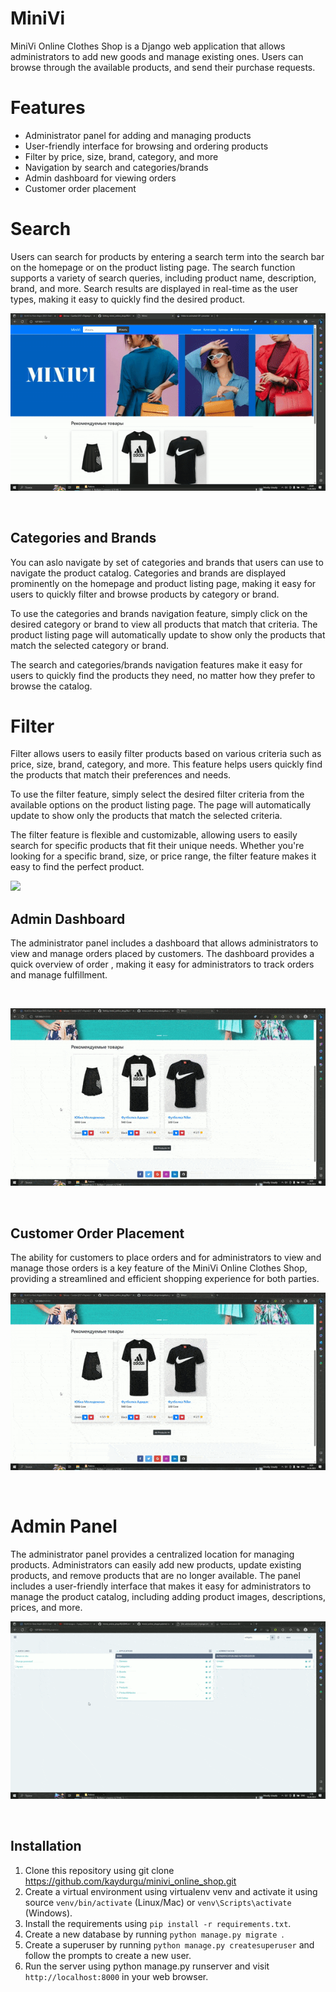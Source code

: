 # MiniVi

MiniVi Online Clothes Shop is a Django web application that allows administrators to add new goods and manage existing ones. Users can browse through the available products, and send their purchase requests.

# Features

- Administrator panel for adding and managing products
- User-friendly interface for browsing and ordering products
- Filter by price, size, brand, category, and more
- Navigation by search and categories/brands
- Admin dashboard for viewing orders
- Customer order placement

# Search
Users can search for products by entering a search term into the search bar on the homepage or on the product listing page. The search function supports a variety of search queries, including product name, description, brand, and more. Search results are displayed in real-time as the user types, making it easy to quickly find the desired product.
<br>

![](https://github.com/kaydurgu/minivi_online_shop/blob/main/gif/navigation.gif)

<br>

## Categories and Brands
You can aslo navigate by set of categories and brands that users can use to navigate the product catalog. Categories and brands are displayed prominently on the homepage and product listing page, making it easy for users to quickly filter and browse products by category or brand.

To use the categories and brands navigation feature, simply click on the desired category or brand to view all products that match that criteria. The product listing page will automatically update to show only the products that match the selected category or brand.

The search and categories/brands navigation features make it easy for users to quickly find the products they need, no matter how they prefer to browse the catalog.

# Filter

Filter allows users to easily filter products based on various criteria such as price, size, brand, category, and more. This feature helps users quickly find the products that match their preferences and needs.

To use the filter feature, simply select the desired filter criteria from the available options on the product listing page. The page will automatically update to show only the products that match the selected criteria.

The filter feature is flexible and customizable, allowing users to easily search for specific products that fit their unique needs. Whether you're looking for a specific brand, size, or price range, the filter feature makes it easy to find the perfect product.



![](https://github.com/kaydurgu/minivi_online_shop/blob/main/gif/filter.gif)
<br>



## Admin Dashboard


The administrator panel includes a dashboard that allows administrators to view and manage orders placed by customers. The dashboard provides a quick overview of order , making it easy for administrators to track orders and manage fulfillment.

<br>

![](https://github.com/kaydurgu/minivi_online_shop/blob/main/gif/customer%20order%20and%20admin%20dashboard.gif)

<br>


## Customer Order Placement

The ability for customers to place orders and for administrators to view and manage those orders is a key feature of the MiniVi Online Clothes Shop, providing a streamlined and efficient shopping experience for both parties.
<br>

![](https://github.com/kaydurgu/minivi_online_shop/blob/main/gif/customer%20order%20and%20admin%20dashboard.gif)

<br>

# Admin Panel
The administrator panel provides a centralized location for managing products. Administrators can easily add new products, update existing products, and remove products that are no longer available. The panel includes a user-friendly interface that makes it easy for administrators to manage the product catalog, including adding product images, descriptions, prices, and more.
<br>

![](https://github.com/kaydurgu/minivi_online_shop/blob/main/gif/adminka.gif)

<br>

## Installation

1. Clone this repository using git clone https://github.com/kaydurgu/minivi_online_shop.git
2. Create a virtual environment using virtualenv venv and activate it using source ``venv/bin/activate`` (Linux/Mac) or ``venv\Scripts\activate`` (Windows).
3. Install the requirements using ``pip install -r requirements.txt``.
4. Create a new database by running  ``python manage.py migrate ``.
5. Create a superuser by running ``python manage.py createsuperuser`` and follow the prompts to create a new user.
6. Run the server using python manage.py runserver and visit ``http://localhost:8000`` in your web browser.


 
